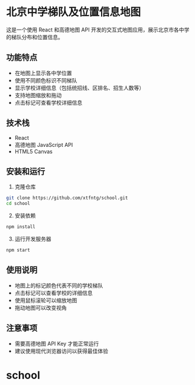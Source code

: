 # 北京中学梯队及位置信息地图

这是一个使用 React 和高德地图 API 开发的交互式地图应用，展示北京市各中学的梯队分布和位置信息。

## 功能特点

- 在地图上显示各中学位置
- 使用不同颜色标识不同梯队
- 显示学校详细信息（包括统招线、区排名、招生人数等）
- 支持地图缩放和拖动
- 点击标记可查看学校详细信息

## 技术栈

- React
- 高德地图 JavaScript API
- HTML5 Canvas

## 安装和运行

1. 克隆仓库

```bash
git clone https://github.com/xtfntg/school.git
cd school
```

2. 安装依赖

```bash
npm install
```

3. 运行开发服务器

```bash
npm start
```

## 使用说明

- 地图上的标记颜色代表不同的学校梯队
- 点击标记可以查看学校的详细信息
- 使用鼠标滚轮可以缩放地图
- 拖动地图可以改变视角

## 注意事项

- 需要高德地图 API Key 才能正常运行
- 建议使用现代浏览器访问以获得最佳体验
# school
